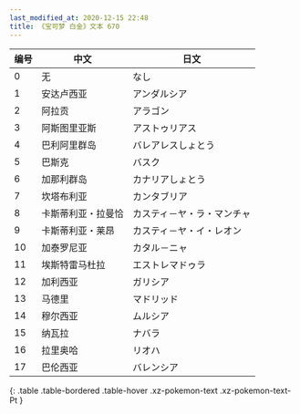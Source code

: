 ```yaml
---
last_modified_at: 2020-12-15 22:48
title: 《宝可梦 白金》文本 670
---
```

| 编号 | 中文 | 日文 |
| ---- | ---- | ---- |
| 0 | 无 | なし |
| 1 | 安达卢西亚 | アンダルシア |
| 2 | 阿拉贡 | アラゴン |
| 3 | 阿斯图里亚斯 | アストゥリアス |
| 4 | 巴利阿里群岛 | バレアレスしょとう |
| 5 | 巴斯克 | バスク |
| 6 | 加那利群岛 | カナリアしょとう |
| 7 | 坎塔布利亚 | カンタブリア |
| 8 | 卡斯蒂利亚・拉曼恰 | カスティ－ヤ・ラ・マンチャ |
| 9 | 卡斯蒂利亚・莱昂 | カスティ－ヤ・イ・レオン |
| 10 | 加泰罗尼亚 | カタル－ニャ |
| 11 | 埃斯特雷马杜拉 | エストレマドゥラ |
| 12 | 加利西亚 | ガリシア |
| 13 | 马德里 | マドリッド |
| 14 | 穆尔西亚 | ムルシア |
| 15 | 纳瓦拉 | ナバラ |
| 16 | 拉里奥哈 | リオハ |
| 17 | 巴伦西亚 | バレンシア |
{: .table .table-bordered .table-hover .xz-pokemon-text .xz-pokemon-text-Pt }